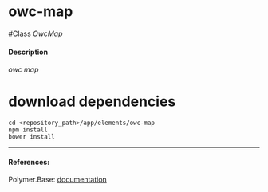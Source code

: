 owc-map
=========


#Class
*OwcMap*

#### Description
*owc map*

# download dependencies
```
cd <repository_path>/app/elements/owc-map
npm install
bower install
```

____________
#### References:
Polymer.Base: [documentation](http://polymer.github.io/polymer/)



